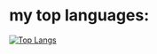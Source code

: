 # my top languages:

[![Top Langs](https://github-readme-stats.vercel.app/api/top-langs/?username=pedromonteir1111&theme=tokyonight&layout=compact)](https://github.com/anuraghazra/github-readme-stats)
